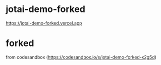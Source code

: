 # jotai-demo-forked
https://jotai-demo-forked.vercel.app

# forked
from codesandbox (https://codesandbox.io/s/jotai-demo-forked-x2g5d)
